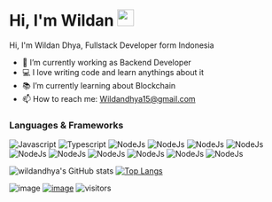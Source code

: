 # Hi, I'm Wildan <img src="https://raw.githubusercontent.com/MartinHeinz/MartinHeinz/master/wave.gif" width="30px">
Hi, I'm Wildan Dhya, Fullstack Developer form Indonesia 
- 🔭 I’m currently working as Backend Developer
- 💻 I love writing code and learn anythings about it
- 📚 I’m currently learning about Blockchain
- 📫 How to reach me: Wildandhya15@gmail.com

### Languages & Frameworks 
![Javascript](https://img.shields.io/badge/JavaScript-323330?style=for-the-badge&logo=javascript&logoColor=F7DF1E) ![Typescript](https://img.shields.io/badge/TypeScript-007ACC?style=for-the-badge&logo=typescript&logoColor=white) ![NodeJs](https://img.shields.io/badge/Node.js-43853D?style=for-the-badge&logo=node.js&logoColor=white) ![NodeJs](https://img.shields.io/badge/express-000000?style=for-the-badge&logo=express&logoColor=white) ![NodeJs](https://img.shields.io/badge/React-20232A?style=for-the-badge&logo=react&logoColor=61DAFB) ![NodeJs](https://img.shields.io/badge/React_Native-20232A?style=for-the-badge&logo=react&logoColor=61DAFB) ![NodeJs](https://img.shields.io/badge/Redux-593D88?style=for-the-badge&logo=redux&logoColor=white) ![NodeJs](https://img.shields.io/badge/MySQL-00000F?style=for-the-badge&logo=mysql&logoColor=white) ![NodeJs](https://img.shields.io/badge/MongoDB-4EA94B?style=for-the-badge&logo=mongodb&logoColor=white) ![NodeJs](https://img.shields.io/badge/Amazon_AWS-232F3E?style=for-the-badge&logo=amazon-aws&logoColor=white)  ![NodeJs](https://img.shields.io/badge/HTML5-E34F26?style=for-the-badge&logo=html&logoColor=white) ![NodeJs](https://img.shields.io/badge/CSS-1572B6?style=for-the-badge&logo=css3&logoColor=white)



![wildandhya's GitHub stats](https://github-readme-stats.vercel.app/api?username=wildandhya&show_icons=true&theme=midnight-purple) [![Top Langs](https://github-readme-stats.vercel.app/api/top-langs/?username=wildandhya&layout=compact&show_icons=true&theme=midnight-purple)](https://github.com/anuraghazra/github-readme-stats)


![image](https://img.shields.io/twitter/url?style=social&url=https%3A%2F%2Ftwitter.com%2Fwwldan) [![image](https://img.shields.io/badge/LinkedIn-blue?style=flat&logo=linkedin&labelColor=blue&url=https://www.linkedin.com/in/wildandhya/)](https://www.linkedin.com/in/wildandhya/) ![visitors](https://visitor-badge.glitch.me/badge?page_id=wildandhya.22)







